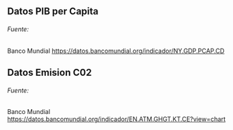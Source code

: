 ## Datos PIB per Capita

###### Fuente:
Banco Mundial
https://datos.bancomundial.org/indicador/NY.GDP.PCAP.CD

## Datos Emision C02

###### Fuente:
Banco Mundial
https://datos.bancomundial.org/indicador/EN.ATM.GHGT.KT.CE?view=chart
